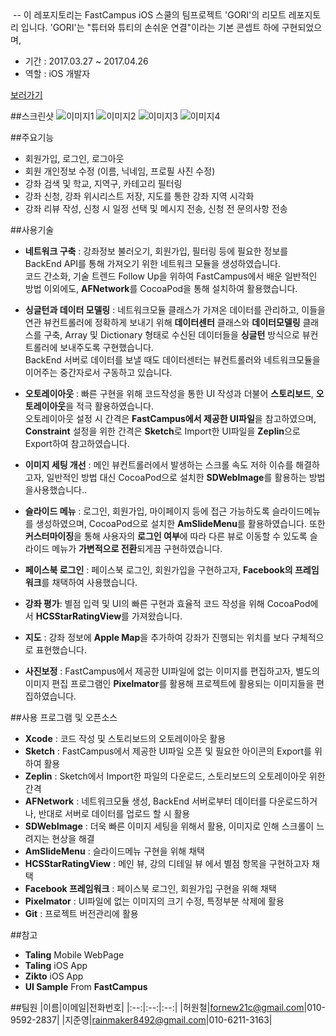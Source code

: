 <img src = "">
--
이 레포지토리는 FastCampus iOS 스쿨의 팀프로젝트 'GORI'의 리모트 레포지토리 입니다.    
'GORI'는 "튜터와 튜티의 손쉬운 연결"이라는 기본 콘셉트 하에 구현되었으며, 

- 기간 : 2017.03.27 ~ 2017.04.26    
- 역할 : iOS 개발자

[보러가기](https://youtu.be/DIdv1zhVxNU)

##스크린샷
![이미지1](링크주소)
![이미지2](링크주소)
![이미지3](링크주소)
![이미지4](링크주소)

##주요기능

- 회원가입, 로그인, 로그아웃
- 회원 개인정보 수정 (이름, 닉네임, 프로필 사진 수정)
- 강좌 검색 및 학교, 지역구, 카테고리 필터링
- 강좌 신청, 강좌 위시리스트 저장, 지도를 통한 강좌 지역 시각화
- 강좌 리뷰 작성, 신청 시 일정 선택 및 메시지 전송, 신청 전 문의사항 전송



##사용기술

- **네트워크 구축** : 강좌정보 불러오기, 회원가입, 필터링 등에 필요한 정보를 BackEnd API를 통해 가져오기 위한 네트워크 모듈을 생성하였습니다.  
코드 간소화, 기술 트렌드 Follow Up을 위하여 FastCampus에서 배운 일반적인 방법 이외에도, **AFNetwork**를 CocoaPod을 통해 설치하여 활용했습니다.

- **싱글턴과 데이터 모델링** : 네트워크모듈 클래스가 가져온 데이터를 관리하고, 이들을 연관 뷰컨트롤러에 정확하게 보내기 위해 **데이터센터** 클래스와 **데이터모델링** 클래스를 구축, Array 및 Dictionary 형태로 수신된 데이터들을 **싱글턴** 방식으로 뷰컨트롤러에 보내주도록 구현했습니다.      
BackEnd 서버로 데이터를 보낼 때도 데이터센터는 뷰컨트롤러와 네트워크모듈을 이어주는 중간자로서 구동하고 있습니다.

- **오토레이아웃** : 빠른 구현을 위해 코드작성을 통한 UI 작성과 더불어 **스토리보드**, **오토레이아웃**을 적극 활용하였습니다.   
오토레이아웃 설정 시 간격은 **FastCampus에서 제공한 UI파일**을 참고하였으며, **Constraint** 설정을 위한 간격은 **Sketch**로 Import한 UI파일을 **Zeplin**으로 Export하여 참고하였습니다.

- **이미지 세팅 개선** : 메인 뷰컨트롤러에서 발생하는 스크롤 속도 저하 이슈를 해결하고자, 일반적인 방법 대신 CocoaPod으로 설치한 **SDWebImage**를 활용하는 방법을사용했습니다.. 

- **슬라이드 메뉴** : 로그인, 회원가입, 마이페이지 등에 접근 가능하도록 슬라이드메뉴를 생성하였으며, CocoaPod으로 설치한 **AmSlideMenu**를 활용하였습니다. 
또한 **커스터마이징**을 통해 사용자의 **로그인 여부**에 따라 다른 뷰로 이동할 수 있도록 슬라이드 메뉴가 **가변적으로 전환**되게끔 구현하였습니다.

- **페이스북 로그인** : 페이스북 로그인, 회원가입을 구현하고자, **Facebook의 프레임워크**를 채택하여 사용했습니다.

- **강좌 평가**: 별점 입력 및 UI의 빠른 구현과 효율적 코드 작성을 위해 CocoaPod에서 **HCSStarRatingView**를 가져왔습니다.

- **지도** : 강좌 정보에 **Apple Map**을 추가하여 강좌가 진행되는 위치를 보다 구체적으로 표현했습니다.

- **사진보정** : FastCampus에서 제공한 UI파일에 없는 이미지를 편집하고자, 별도의 이미지 편집 프로그램인 **Pixelmator**를 활용해 프로젝트에 활용되는 이미지들을 편집하였습니다.

##사용 프로그램 및 오픈소스

- **Xcode** : 코드 작성 및 스토리보드의 오토레이아웃 활용
- **Sketch** : FastCampus에서 제공한 UI파일 오픈 및 필요한 아이콘의 Export를 위하여 활용
- **Zeplin** : Sketch에서 Import한 파일의 다운로드, 스토리보드의 오토레이아웃 위한 간격
- **AFNetwork** : 네트워크모듈 생성, BackEnd 서버로부터 데이터를 다운로드하거나, 반대로 서버로 데이터를 업로드 할 시 활용
- **SDWebImage** : 더욱 빠른 이미지 세팅을 위해서 활용, 이미지로 인해 스크롤이 느려지는 현상을 해결
- **AmSlideMenu** : 슬라이드메뉴 구현을 위해 채택
- **HCSStarRatingView** : 메인 뷰, 강의 디테일 뷰 에서 별점 항목을 구현하고자 채택
- **Facebook 프레임워크** : 페이스북 로그인, 회원가입 구현을 위해 채택
- **Pixelmator** : UI파일에 없는 이미지의 크기 수정, 특정부분 삭제에 활용
- **Git** : 프로젝트 버전관리에 활용

##참고
- **Taling** Mobile WebPage
- **Taling** iOS App
- **Zikto** iOS App
- **UI Sample** From **FastCampus**

##팀원
|이름|이메일|전화번호|
|:--:|:--:|:--:|
|허원철|fornew21c@gmail.com|010-9592-2837|
|지준영|rainmaker8492@gmail.com|010-6211-3163|
